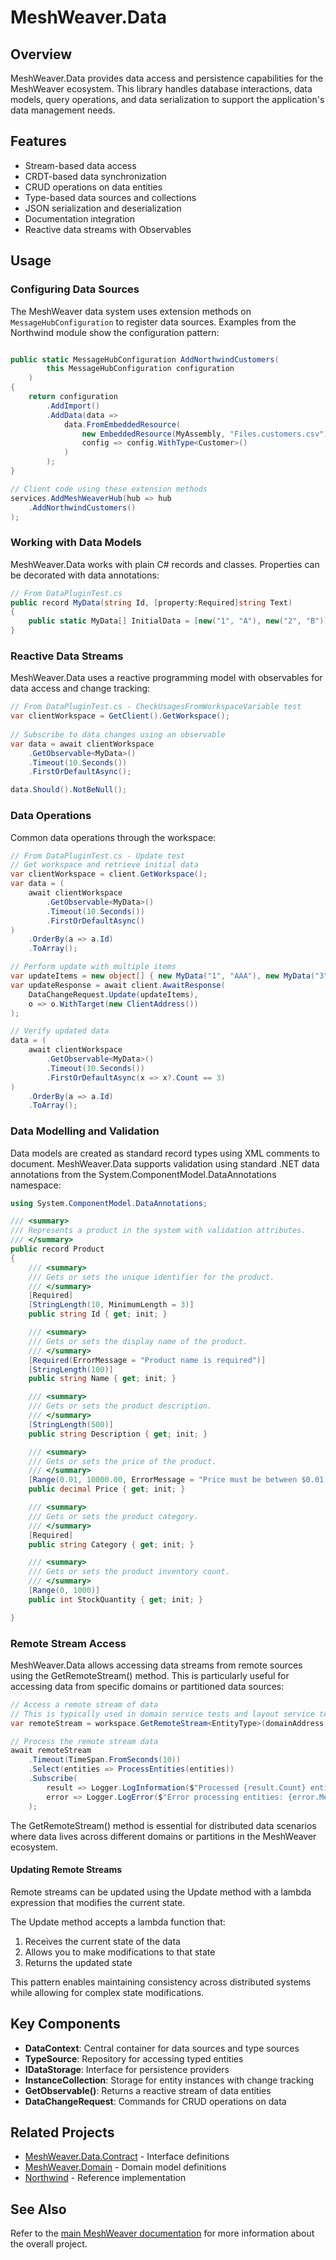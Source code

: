 # MeshWeaver.Data

## Overview
MeshWeaver.Data provides data access and persistence capabilities for the MeshWeaver ecosystem. This library handles database interactions, data models, query operations, and data serialization to support the application's data management needs.

## Features
- Stream-based data access
- CRDT-based data synchronization
- CRUD operations on data entities
- Type-based data sources and collections
- JSON serialization and deserialization
- Documentation integration
- Reactive data streams with Observables

## Usage

### Configuring Data Sources

The MeshWeaver data system uses extension methods on `MessageHubConfiguration` to register data sources. Examples from the Northwind module show the configuration pattern:

```csharp

public static MessageHubConfiguration AddNorthwindCustomers(
        this MessageHubConfiguration configuration
    )
{
    return configuration
        .AddImport()
        .AddData(data =>
            data.FromEmbeddedResource(
                new EmbeddedResource(MyAssembly, "Files.customers.csv"),
                config => config.WithType<Customer>()
            )
        );
}

// Client code using these extension methods
services.AddMeshWeaverHub(hub => hub
    .AddNorthwindCustomers()
);
```

### Working with Data Models

MeshWeaver.Data works with plain C# records and classes. Properties can be decorated with data annotations:

```csharp
// From DataPluginTest.cs
public record MyData(string Id, [property:Required]string Text)
{
    public static MyData[] InitialData = [new("1", "A"), new("2", "B")];
}
```

### Reactive Data Streams

MeshWeaver.Data uses a reactive programming model with observables for data access and change tracking:

```csharp
// From DataPluginTest.cs - CheckUsagesFromWorkspaceVariable test
var clientWorkspace = GetClient().GetWorkspace();
    
// Subscribe to data changes using an observable
var data = await clientWorkspace
    .GetObservable<MyData>()
    .Timeout(10.Seconds())
    .FirstOrDefaultAsync();

data.Should().NotBeNull();
```

### Data Operations

Common data operations through the workspace:

```csharp
// From DataPluginTest.cs - Update test
// Get workspace and retrieve initial data
var clientWorkspace = client.GetWorkspace();
var data = (
    await clientWorkspace
        .GetObservable<MyData>()
        .Timeout(10.Seconds())
        .FirstOrDefaultAsync()
)
    .OrderBy(a => a.Id)
    .ToArray();

// Perform update with multiple items
var updateItems = new object[] { new MyData("1", "AAA"), new MyData("3", "CCC"), };
var updateResponse = await client.AwaitResponse(
    DataChangeRequest.Update(updateItems),
    o => o.WithTarget(new ClientAddress())
);

// Verify updated data
data = (
    await clientWorkspace
        .GetObservable<MyData>()
        .Timeout(10.Seconds())
        .FirstOrDefaultAsync(x => x?.Count == 3)
)
    .OrderBy(a => a.Id)
    .ToArray();
```

### Data Modelling and Validation
Data models are created as standard record types using XML comments to document.
MeshWeaver.Data supports validation using standard .NET data annotations from the System.ComponentModel.DataAnnotations namespace:

```csharp
using System.ComponentModel.DataAnnotations;

/// <summary>
/// Represents a product in the system with validation attributes.
/// </summary>
public record Product
{
    /// <summary>
    /// Gets or sets the unique identifier for the product.
    /// </summary>
    [Required]
    [StringLength(10, MinimumLength = 3)]
    public string Id { get; init; }

    /// <summary>
    /// Gets or sets the display name of the product.
    /// </summary>
    [Required(ErrorMessage = "Product name is required")]
    [StringLength(100)]
    public string Name { get; init; }

    /// <summary>
    /// Gets or sets the product description.
    /// </summary>
    [StringLength(500)]
    public string Description { get; init; }

    /// <summary>
    /// Gets or sets the price of the product.
    /// </summary>
    [Range(0.01, 10000.00, ErrorMessage = "Price must be between $0.01 and $10,000.00")]
    public decimal Price { get; init; }

    /// <summary>
    /// Gets or sets the product category.
    /// </summary>
    [Required]
    public string Category { get; init; }

    /// <summary>
    /// Gets or sets the product inventory count.
    /// </summary>
    [Range(0, 1000)]
    public int StockQuantity { get; init; }

}
```

### Remote Stream Access

MeshWeaver.Data allows accessing data streams from remote sources using the GetRemoteStream() method. This is particularly useful for accessing data from specific domains or partitioned data sources:

```csharp
// Access a remote stream of data
// This is typically used in domain service tests and layout service tests
var remoteStream = workspace.GetRemoteStream<EntityType>(domainAddress);

// Process the remote stream data
await remoteStream
    .Timeout(TimeSpan.FromSeconds(10))
    .Select(entities => ProcessEntities(entities))
    .Subscribe(
        result => Logger.LogInformation($"Processed {result.Count} entities"),
        error => Logger.LogError($"Error processing entities: {error.Message}")
    );
```

The GetRemoteStream() method is essential for distributed data scenarios where data lives across different domains or partitions in the MeshWeaver ecosystem.

#### Updating Remote Streams

Remote streams can be updated using the Update method with a lambda expression that modifies the current state.

The Update method accepts a lambda function that:
1. Receives the current state of the data
2. Allows you to make modifications to that state
3. Returns the updated state

This pattern enables maintaining consistency across distributed systems while allowing for complex state modifications.

## Key Components
- **DataContext**: Central container for data sources and type sources
- **TypeSource**: Repository for accessing typed entities
- **IDataStorage**: Interface for persistence providers
- **InstanceCollection**: Storage for entity instances with change tracking
- **GetObservable<T>()**: Returns a reactive stream of data entities
- **DataChangeRequest**: Commands for CRUD operations on data

## Related Projects
- [MeshWeaver.Data.Contract](../MeshWeaver.Data.Contract/README.md) - Interface definitions
- [MeshWeaver.Domain](../MeshWeaver.Domain/README.md) - Domain model definitions
- [Northwind](../../modules/Northwind/README.md) - Reference implementation

## See Also
Refer to the [main MeshWeaver documentation](../../Readme.md) for more information about the overall project. 